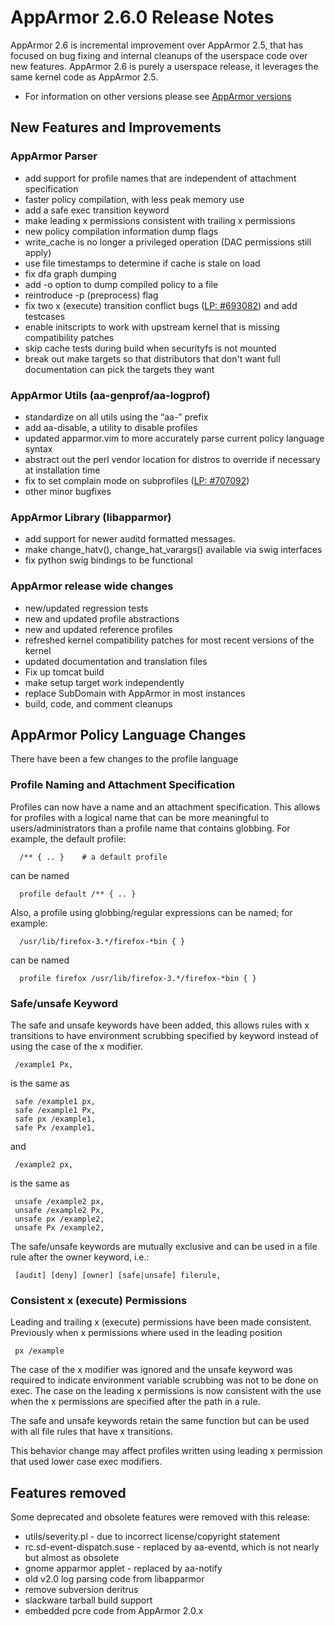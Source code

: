AppArmor 2.6.0 Release Notes
============================

AppArmor 2.6 is incremental improvement over AppArmor 2.5, that has
focused on bug fixing and internal cleanups of the userspace code
over new features. AppArmor 2.6 is purely a userspace release, it
leverages the same kernel code as AppArmor 2.5.

-   For information on other versions please see [AppArmor versions](AppArmor_versions "wikilink")

New Features and Improvements
-----------------------------

### AppArmor Parser

-   add support for profile names that are independent of attachment specification
-   faster policy compilation, with less peak memory use
-   add a safe exec transition keyword
-   make leading x permissions consistent with trailing x permissions
-   new policy compilation information dump flags
-   write\_cache is no longer a privileged operation (DAC permissions still apply)
-   use file timestamps to determine if cache is stale on load
-   fix dfa graph dumping
-   add -o option to dump compiled policy to a file
-   reintroduce -p (preprocess) flag
-   fix two x (execute) transition conflict bugs ([LP: \#693082](https://bugs.launchpad.net/apparmor/+bug/693082)) and add testcases
-   enable initscripts to work with upstream kernel that is missing compatibility patches
-   skip cache tests during build when securityfs is not mounted
-   break out make targets so that distributors that don't want full documentation can pick the targets they want

### AppArmor Utils (aa-genprof/aa-logprof)

-   standardize on all utils using the “aa-” prefix
-   add aa-disable, a utility to disable profiles
-   updated apparmor.vim to more accurately parse current policy language syntax
-   abstract out the perl vendor location for distros to override if necessary at installation time
-   fix to set complain mode on subprofiles ([LP: \#707092](https://bugs.launchpad.net/apparmor/+bug/707092))
-   other minor bugfixes

### AppArmor Library (libapparmor)

-   add support for newer auditd formatted messages.
-   make change\_hatv(), change\_hat\_varargs() available via swig interfaces
-   fix python swig bindings to be functional

### AppArmor release wide changes

-   new/updated regression tests
-   new and updated profile abstractions
-   new and updated reference profiles
-   refreshed kernel compatibility patches for most recent versions of the kernel
-   updated documentation and translation files
-   Fix up tomcat build
-   make setup target work independently
-   replace SubDomain with AppArmor in most instances
-   build, code, and comment cleanups

AppArmor Policy Language Changes
--------------------------------

There have been a few changes to the profile language

### Profile Naming and Attachment Specification

Profiles can now have a name and an attachment specification. This
allows for profiles with a logical name that can be more meaningful to
users/administrators than a profile name that contains globbing. For
example, the default profile:

```
  /** { .. }    # a default profile
```

can be named

```
  profile default /** { .. }
```

Also, a profile using globbing/regular expressions can be named; for example:

```
  /usr/lib/firefox-3.*/firefox-*bin { }
```

can be named

```
  profile firefox /usr/lib/firefox-3.*/firefox-*bin { }
```

### Safe/unsafe Keyword

The safe and unsafe keywords have been added, this allows rules with
x transitions to have environment scrubbing specified by keyword
instead of using the case of the x modifier.

```
 /example1 Px,
```

is the same as

```
 safe /example1 px,
 safe /example1 Px,
 safe px /example1,
 safe Px /example1,
```

and

```
 /example2 px,
 ```

is the same as

```
 unsafe /example2 px,
 unsafe /example2 Px,
 unsafe px /example2,
 unsafe Px /example2,
```

The safe/unsafe keywords are mutually exclusive and can be used in
a file rule after the owner keyword, i.e.:

```
 [audit] [deny] [owner] [safe|unsafe] filerule,
```

### Consistent x (execute) Permissions

Leading and trailing x (execute) permissions have been made
consistent. Previously when x permissions where used in the leading
position

```
 px /example
```

The case of the x modifier was ignored and the unsafe keyword was
required to indicate environment variable scrubbing was not to be done
on exec. The case on the leading x permissions is now consistent with
the use when the x permissions are specified after the path in a rule.

The safe and unsafe keywords retain the same function but can be used
with all file rules that have x transitions.

This behavior change may affect profiles written using leading x
permission that used lower case exec modifiers.

Features removed
----------------

Some deprecated and obsolete features were removed with this release:

-   utils/severity.pl - due to incorrect license/copyright statement
-   rc.sd-event-dispatch.suse - replaced by aa-eventd, which is not nearly but almost as obsolete
-   gnome apparmor applet - replaced by aa-notify
-   old v2.0 log parsing code from libapparmor
-   remove subversion deritrus
-   slackware tarball build support
-   embedded pcre code from AppArmor 2.0.x

